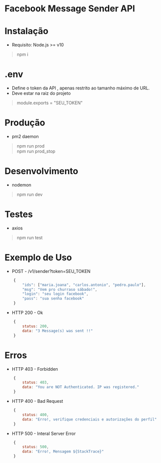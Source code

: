 # Facebook Message Sender API

# Instalação 

* Requisito: Node.js >= v10

> npm i 

# .env

* Define o token da API , apenas restrito ao tamanho máximo de URL. 
* Deve estar na raiz do projeto

> module.exports = "SEU_TOKEN"


# Produção 
* pm2 daemon 

> npm run prod <br />
> npm run prod_stop 


# Desenvolvimento
* nodemon 

> npm run dev

# Testes 
* axios 

> npm run test

# Exemplo de Uso 

* POST - /v1/sender?token=SEU_TOKEN

```javascript
    { 
        "ids": ["maria.joana", "carlos.antonio", "pedro.paulo"],
        "msg": "Vem pro churraso sábado!",
        "login": "seu login facebook",
        "pass": "sua senha facebook"
    }
```

* HTTP 200 - Ok 
```javascript
    {
        status: 200,
        data: "3 Message(s) was sent !!"
    }
```

# Erros

* HTTP 403 - Forbidden 

```javascript 
    {
        status: 403,
        data: "You are NOT Authenticated. IP was registered."
    }
```

* HTTP 400 - Bad Request

```javascript 
    {
        status: 400,
        data: "Erro!, verifique credenciais e autorizações do perfil"
    }
```

* HTTP 500 - Interal Server Error 

```javascript 
    {
        status: 500,
        data: "Erro!, Mensagem ${StackTrace}"
    }
```
